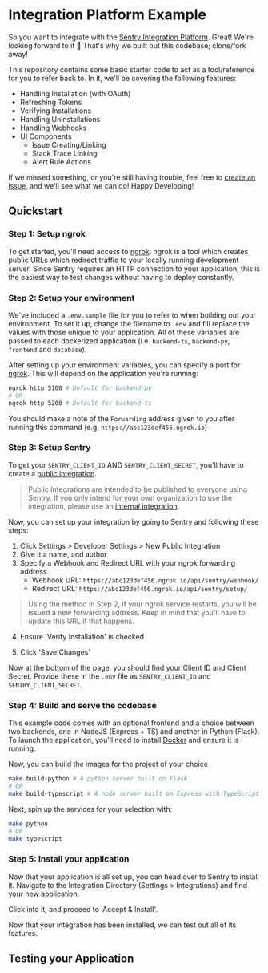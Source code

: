 # Integration Platform Example

So you want to integrate with the [Sentry Integration Platform](https://docs.sentry.io/product/integrations/integration-platform/). Great! We're looking forward to it 🎉 That's why we built out this codebase; clone/fork away!

This repository contains some basic starter code to act as a tool/reference for you to refer back to. In it, we'll be covering the following features:

- Handling Installation (with OAuth)
- Refreshing Tokens
- Verifying Installations
- Handling Uninstallations
- Handling Webhooks
- UI Components
  - Issue Creating/Linking
  - Stack Trace Linking
  - Alert Rule Actions

If we missed something, or you're still having trouble, feel free to [create an issue](https://github.com/sentry-ecosystem/integration-platform-example/issues), and we'll see what we can do! Happy Developing!


## Quickstart

### Step 1: Setup ngrok

To get started, you'll need access to [ngrok](https://ngrok.com/). ngrok is a tool which creates public URLs which redirect traffic to your locally running development server. Since Sentry requires an HTTP connection to your application, this is the easiest way to test changes without having to deploy constantly.

### Step 2: Setup your environment

We've included a `.env.sample` file for you to refer to when building out your environment. To set it up, change the filename to `.env` and fill replace the values with those unique to your application. All of these variables are passed to each dockerized application (i.e. `backend-ts`, `backend-py`, `frontend` and `database`).

After setting up your environment variables, you can specify a port for
[ngrok](https://ngrok.com/). This will depend on the application you're running:

```bash
ngrok http 5100 # Default for backend-py
# OR
ngrok http 5200 # Default for backend-ts
```

You should make a note of the `Forwarding` address given to you after running this command (e.g. `https://abc123def456.ngrok.io`)

### Step 3: Setup Sentry

To get your `SENTRY_CLIENT_ID` AND `SENTRY_CLIENT_SECRET`, you'll have to create a [public integration](https://docs.sentry.io/product/integrations/integration-platform/#public-integrations).

> Public Integrations are intended to be published to everyone using Sentry. If you only intend for your own organization to use the integration, please use an [internal integration](https://docs.sentry.io/product/integrations/integration-platform/#internal-integrations).

Now, you can set up your integration by going to Sentry and following these steps:

1. Click Settings > Developer Settings > New Public Integration
2. Give it a name, and author
3. Specify a Webhook and Redirect URL with your ngrok forwarding address
    - Webhook URL: `https://abc123def456.ngrok.io/api/sentry/webhook/`
    - Redirect URL: `https://abc123def456.ngrok.io/api/sentry/setup/`
> Using the method in Step 2, if your ngrok service restarts, you will be issued a new forwarding address. Keep in mind that you'll have to update this URL if that happens.
4. Ensure 'Verify Installation' is checked
<!-- TODO(Leander): Fill these in as we add more features -->
5. Click 'Save Changes'

Now at the bottom of the page, you should find your Client ID and Client Secret. Provide these in the `.env` file as `SENTRY_CLIENT_ID` and `SENTRY_CLIENT_SECRET`.

### Step 4: Build and serve the codebase

This example code comes with an optional frontend and a choice between two backends, one in NodeJS (Express + TS) and another in Python (Flask). To launch the application, you'll need to install [Docker](https://docs.docker.com/engine/install/) and ensure it is running.

Now, you can build the images for the project of your choice

```bash
make build-python # A python server built on Flask
# OR
make build-typescript # A node server built on Express with TypeScript
```

Next, spin up the services for your selection with:

```bash
make python
# OR
make typescript
```

### Step 5: Install your application

Now that your application is all set up, you can head over to Sentry to install it. Navigate to the Integration Directory (Settings > Integrations) and find your new application.

Click into it, and proceed to 'Accept & Install'.

Now that your integration has been installed, we can test out all of its features.

## Testing your Application

<!-- TODO(Leander): Add testing here -->
